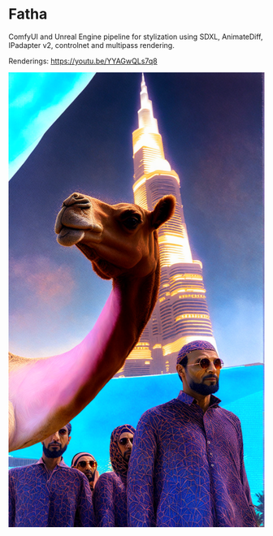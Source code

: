 # Fatha
 ComfyUI and Unreal Engine pipeline for stylization using SDXL, AnimateDiff, IPadapter v2, controlnet and multipass rendering.

 Renderings: https://youtu.be/YYAGwQLs7q8

![](https://github.com/alivemachine/Fatha/blob/main/D_IPAdapter_02033_.png?raw=true)
